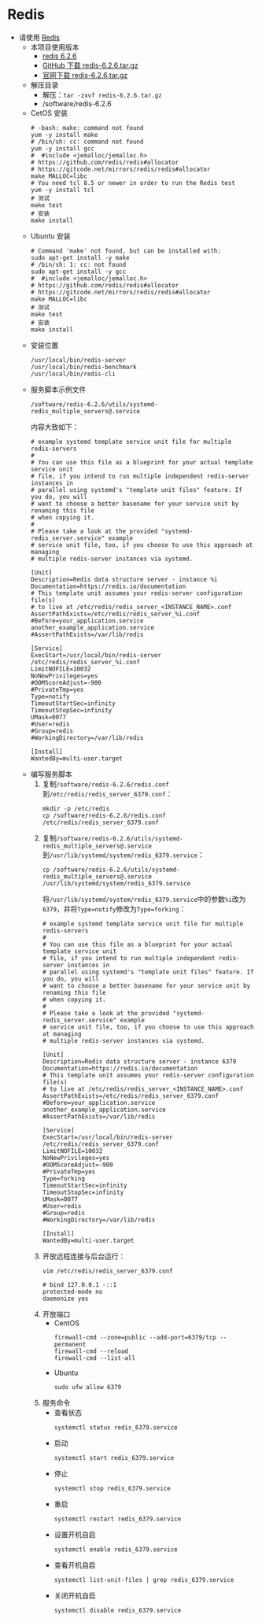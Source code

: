 # Redis

- 请使用 [Redis](https://github.com/redis/redis)
    - 本项目使用版本
        - [redis 6.2.6](https://github.com/redis/redis/releases/tag/6.2.6)
        - [GitHub 下载 redis-6.2.6.tar.gz](https://github.com/redis/redis/archive/refs/tags/6.2.6.tar.gz)
        - [官网下载 redis-6.2.6.tar.gz](https://download.redis.io/releases/redis-6.2.6.tar.gz)
    - 解压目录
        - 解压：`tar -zxvf redis-6.2.6.tar.gz`
        - /software/redis-6.2.6
    - CetOS 安装
        ```shell
        # -bash: make: command not found
        yum -y install make
        # /bin/sh: cc: command not found
        yum -y install gcc
        #  #include <jemalloc/jemalloc.h>
        # https://github.com/redis/redis#allocator
        # https://gitcode.net/mirrors/redis/redis#allocator
        make MALLOC=libc
        # You need tcl 8.5 or newer in order to run the Redis test
        yum -y install tcl
        # 测试
        make test
        # 安装
        make install
        ```
    - Ubuntu 安装
        ```
        # Command 'make' not found, but can be installed with:
        sudo apt-get install -y make
        # /bin/sh: 1: cc: not found
        sudo apt-get install -y gcc
        #  #include <jemalloc/jemalloc.h>
        # https://github.com/redis/redis#allocator
        # https://gitcode.net/mirrors/redis/redis#allocator
        make MALLOC=libc
        # 测试
        make test
        # 安装
        make install
        ```
    - 安装位置
        ```
        /usr/local/bin/redis-server
        /usr/local/bin/redis-benchmark
        /usr/local/bin/redis-cli
        ```
    - 服务脚本示例文件
        ```
        /software/redis-6.2.6/utils/systemd-redis_multiple_servers@.service
        ```
        内容大致如下：
        ```shell
        # example systemd template service unit file for multiple redis-servers
        #
        # You can use this file as a blueprint for your actual template service unit
        # file, if you intend to run multiple independent redis-server instances in
        # parallel using systemd's "template unit files" feature. If you do, you will
        # want to choose a better basename for your service unit by renaming this file
        # when copying it.
        #
        # Please take a look at the provided "systemd-redis_server.service" example
        # service unit file, too, if you choose to use this approach at managing
        # multiple redis-server instances via systemd.
        
        [Unit]
        Description=Redis data structure server - instance %i
        Documentation=https://redis.io/documentation
        # This template unit assumes your redis-server configuration file(s)
        # to live at /etc/redis/redis_server_<INSTANCE_NAME>.conf
        AssertPathExists=/etc/redis/redis_server_%i.conf
        #Before=your_application.service another_example_application.service
        #AssertPathExists=/var/lib/redis
        
        [Service]
        ExecStart=/usr/local/bin/redis-server /etc/redis/redis_server_%i.conf
        LimitNOFILE=10032
        NoNewPrivileges=yes
        #OOMScoreAdjust=-900
        #PrivateTmp=yes
        Type=notify
        TimeoutStartSec=infinity
        TimeoutStopSec=infinity
        UMask=0077
        #User=redis
        #Group=redis
        #WorkingDirectory=/var/lib/redis
        
        [Install]
        WantedBy=multi-user.target
        ```
    - 编写服务脚本
        1. 复制`/software/redis-6.2.6/redis.conf`到`/etc/redis/redis_server_6379.conf`：
            ```
            mkdir -p /etc/redis
            cp /software/redis-6.2.6/redis.conf /etc/redis/redis_server_6379.conf
            ```
        1. 复制`/software/redis-6.2.6/utils/systemd-redis_multiple_servers@.service`
           到`/usr/lib/systemd/system/redis_6379.service`：
            ```
            cp /software/redis-6.2.6/utils/systemd-redis_multiple_servers@.service /usr/lib/systemd/system/redis_6379.service
            ```
           将`/usr/lib/systemd/system/redis_6379.service`中的参数`%i`改为`6379`，并将`Type=notify`修改为`Type=forking`：
            ```shell
            # example systemd template service unit file for multiple redis-servers
            #
            # You can use this file as a blueprint for your actual template service unit
            # file, if you intend to run multiple independent redis-server instances in
            # parallel using systemd's "template unit files" feature. If you do, you will
            # want to choose a better basename for your service unit by renaming this file
            # when copying it.
            #
            # Please take a look at the provided "systemd-redis_server.service" example
            # service unit file, too, if you choose to use this approach at managing
            # multiple redis-server instances via systemd.
            
            [Unit]
            Description=Redis data structure server - instance 6379
            Documentation=https://redis.io/documentation
            # This template unit assumes your redis-server configuration file(s)
            # to live at /etc/redis/redis_server_<INSTANCE_NAME>.conf
            AssertPathExists=/etc/redis/redis_server_6379.conf
            #Before=your_application.service another_example_application.service
            #AssertPathExists=/var/lib/redis
            
            [Service]
            ExecStart=/usr/local/bin/redis-server /etc/redis/redis_server_6379.conf
            LimitNOFILE=10032
            NoNewPrivileges=yes
            #OOMScoreAdjust=-900
            #PrivateTmp=yes
            Type=forking
            TimeoutStartSec=infinity
            TimeoutStopSec=infinity
            UMask=0077
            #User=redis
            #Group=redis
            #WorkingDirectory=/var/lib/redis
            
            [Install]
            WantedBy=multi-user.target
            ```
        1. 开放远程连接与后台运行：
            ```
            vim /etc/redis/redis_server_6379.conf
            ```
            ```
            # bind 127.0.0.1 -::1
            protected-mode no
            daemonize yes
            ```
        1. 开放端口
            - CentOS
                ```shell
                firewall-cmd --zone=public --add-port=6379/tcp --permanent
                firewall-cmd --reload
                firewall-cmd --list-all
                ```
            - Ubuntu
                ```shell
                sudo ufw allow 6379
                ```
        1. 服务命令
            - 查看状态
                ```
                systemctl status redis_6379.service
                ```
            - 启动
                ```
                systemctl start redis_6379.service
                ```
            - 停止
                ```
                systemctl stop redis_6379.service
                ```
            - 重启
                ```
                systemctl restart redis_6379.service
                ```
            - 设置开机自启
                ```
                systemctl enable redis_6379.service
                ```
            - 查看开机自启
                ```
                systemctl list-unit-files | grep redis_6379.service
                ```
            - 关闭开机自启
                ```
                systemctl disable redis_6379.service
                ```
